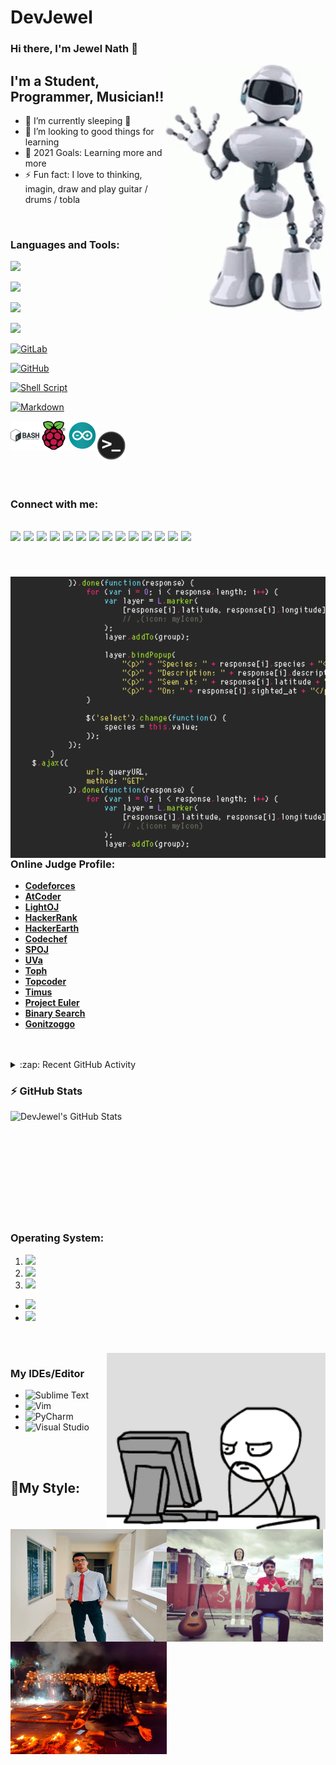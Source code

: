 # **DevJewel**
### Hi there, I'm Jewel Nath 👋

<img src="Jewel/hi.gif"  align="right" width="256px" />

## I'm a Student, Programmer, Musician!!

- 🌱 I’m currently sleeping 🤣
- 👯 I’m looking to good things for learning
- 🥅 2021 Goals: Learning more and more
- ⚡ Fun fact: I love to thinking, imagin, draw and play guitar / drums / tobla




<br />

### Languages and Tools:

[<img src="https://img.shields.io/badge/C-00599C?style=for-the-badge&logo=c&logoColor=white" />](https://github.com/DevJewel143)

[<img  src="https://img.shields.io/badge/C%2B%2B-00599C?style=for-the-badge&logo=c%2B%2B&logoColor=white" />](https://github.com/DevJewel143)

[<img src="https://img.shields.io/badge/Python-3776AB?style=for-the-badge&logo=python&logoColor=white" />](https://github.com/DevJewel143)

[<img  src="https://img.shields.io/badge/Git-F05032?style=for-the-badge&logo=git&logoColor=white" />](https://github.com/DevJewel143)

[<img alt="GitLab" src="https://img.shields.io/badge/gitlab%20-%23181717.svg?&style=for-the-badge&logo=gitlab&logoColor=white"/>](https://github.com/DevJewel143)

[<img alt="GitHub" src="https://img.shields.io/badge/github%20-%23121011.svg?&style=for-the-badge&logo=github&logoColor=white"/>](https://github.com/DevJewel143)

[<img alt="Shell Script" src="https://img.shields.io/badge/shell_script%20-%23121011.svg?&style=for-the-badge&logo=gnu-bash&logoColor=white"/>](https://github.com/DevJewel143)

[<img alt="Markdown" src="https://img.shields.io/badge/markdown-%23000000.svg?&style=for-the-badge&logo=markdown&logoColor=white"/>](https://github.com/DevJewel143)

[<img  align="left" alt="Bash" width="46px" src="https://raw.githubusercontent.com/github/explore/80688e429a7d4ef2fca1e82350fe8e3517d3494d/topics/bash/bash.png" />](https://github.com/DevJewel143)

[<img align="left" alt="Raspbery Pi" width="46px" src="https://raw.githubusercontent.com/github/explore/80688e429a7d4ef2fca1e82350fe8e3517d3494d/topics/raspberry-pi/raspberry-pi.png" />](https://github.com/DevJewel143)

[<img align="left" alt="Arduino" width="46px" src="https://raw.githubusercontent.com/github/explore/80688e429a7d4ef2fca1e82350fe8e3517d3494d/topics/arduino/arduino.png" />](https://github.com/DevJewel143)

[<img align="left" alt="Terminal" width="46px" src="https://raw.githubusercontent.com/github/explore/80688e429a7d4ef2fca1e82350fe8e3517d3494d/topics/terminal/terminal.png" />](https://github.com/DevJewel143)
<br />
<br />
---
<br />

### Connect with me:

[<img src="https://img.icons8.com/color/48/000000/facebook-circled--v3.png"/>](https://www.facebook.com/dev.jewel.5/)
[<img src="https://img.icons8.com/doodle/48/000000/quora--v1.png"/>](https://www.facebook.com/dev.jewel.5/)
[<img src="https://img.icons8.com/color/48/000000/twitter--v2.png"/>](https://www.facebook.com/dev.jewel.5/)
[<img src="https://img.icons8.com/color/48/000000/instagram-new--v2.png"/>](https://www.facebook.com/dev.jewel.5/)
[<img src="https://img.icons8.com/color/48/000000/linkedin-circled--v3.png"/>](https://www.facebook.com/dev.jewel.5/)
[<img src="https://img.icons8.com/color/48/000000/pinterest--v4.png"/>](https://www.facebook.com/dev.jewel.5/)
[<img src="https://img.icons8.com/color/48/000000/whatsapp--v4.png"/>](https://www.facebook.com/dev.jewel.5/)
[<img src="https://img.icons8.com/color/48/000000/stackexchange.png"/>](https://www.facebook.com/dev.jewel.5/)
[<img src="https://img.icons8.com/color/48/000000/stackoverflow.png"/>](https://www.facebook.com/dev.jewel.5/)
[<img src="https://img.icons8.com/color/48/000000/medium-logo.png"/>](https://www.facebook.com/dev.jewel.5/)
[<img src="https://img.icons8.com/color/48/000000/wordpress.png"/>](https://www.facebook.com/dev.jewel.5/)
[<img src="https://img.icons8.com/fluent/48/000000/gmail--v2.png"/>](https://www.facebook.com/dev.jewel.5/)
[<img src="https://img.icons8.com/color/48/000000/github--v1.png"/>](https://www.facebook.com/dev.jewel.5/)
[<img src="https://img.icons8.com/color/48/000000/youtube--v3.png"/>](https://www.youtube.com/channel/UCfIRjgOdxc79-IYGdxbF7fA)
----
<br />
<br />

<img src="Jewel/code.gif"  align="right" width="524px" />

### Online Judge Profile:

- [**Codeforces**](https://codeforces.com/profile/Call_me_DJ)
- [**AtCoder**](https://atcoder.jp/users/DevJewel)
- [**LightOJ**](https://lightoj.com/user/devjewel-cou)
- [**HackerRank**](https://www.hackerrank.com/DevJewel)
- [**HackerEarth**](https://www.hackerearth.com/@DevJewel)
- [**Codechef**](https://www.codechef.com/users/devjewel143)
- [**SPOJ**](https://www.spoj.com/myaccount/)
- [**UVa**](https://onlinejudge.org/index.php?option=com_comprofiler&Itemid=3)
- [**Toph**](https://toph.co/u/DevvJewel)
- [**Topcoder**](https://arena.topcoder.com/index.html#/u/dashboard)
- [**Timus**](https://acm.timus.ru/problemset.aspx)
- [**Project Euler**](https://projecteuler.net/progress)
- [**Binary Search**](https://binarysearch.com/@/DevJewel)
- [**Gonitzoggo**](https://gonitzoggo.com/profile/view/devjewelcouict10)
<br />
<br />

<details>
  <summary>:zap: Recent GitHub Activity</summary>

<!--START_SECTION:activity-->
1. 🎉 Merged PR [#3](https://github.com/DevJewel143/Robot-Rim/pull/3) in [DevJewel143/Robot-Rim](https://github.com/DevJewel143/Robot-Rim)
<!--END_SECTION:activity-->
</details>


### :zap: GitHub Stats
 
 <img align="left" alt="DevJewel's GitHub Stats" src="https://github-readme-stats-devjewel143.vercel.app/api?username=DevJewel143&show_icons=true&theme=radical" />


<br />
<br />
<br />
<br />
<br />
<br />
<br />
<br />
<br />
<br />


### Operating System:
1. <img src="https://img.shields.io/badge/Android-3DDC84?style=for-the-badge&logo=android&logoColor=white" />
2. <img src="https://img.shields.io/badge/Windows-0078D6?style=for-the-badge&logo=windows&logoColor=white" />
3. <img src="https://img.shields.io/badge/Linux-FCC624?style=for-the-badge&logo=linux&logoColor=black" />
  + <img src="https://img.shields.io/badge/Ubuntu-E95420?style=for-the-badge&logo=ubuntu&logoColor=white" />
  + <img src="https://img.shields.io/badge/Kali_Linux-557C94?style=for-the-badge&logo=kali-linux&logoColor=white" />
<br />
<br />

<img src="Jewel/frastration.gif"  align="right" width="350px" />

### My IDEs/Editor
* <img alt="Sublime Text" src="https://img.shields.io/badge/sublime_text%20-%23575757.svg?&style=for-the-badge&logo=sublime-text&logoColor=important"/>
* <img alt="Vim" src="https://img.shields.io/badge/VIM%20-%2311AB00.svg?&style=for-the-badge&logo=vim&logoColor=white"/>
* <img alt="PyCharm" src="https://img.shields.io/badge/PyCharm-000000.svg?&style=for-the-badge&logo=PyCharm&logoColor=white"/>
* <img alt="Visual Studio" src="https://img.shields.io/badge/Visual%20Studio-5C2D91.svg?&style=for-the-badge&logo=visual-studio&logoColor=white"/>
<br />
<br />

## 🤪My Style:

<img align="left" alt="Presentation Pic" width="250" height="180" src="Jewel/presentation.jpg"  >
<img align="left" alt="Robot+guitar" width="250" height="180" src="Jewel/best.jpg" >
<img align="left" alt="Medatation" width="250" height="180" src="Jewel/meditation.jpg" >

<br />
